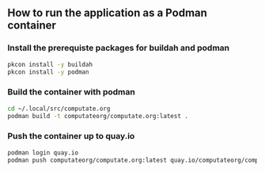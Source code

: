 
## How to run the application as a Podman container

### Install the prerequiste packages for buildah and podman

```bash
pkcon install -y buildah
pkcon install -y podman
```

### Build the container with podman

```bash
cd ~/.local/src/computate.org
podman build -t computateorg/computate.org:latest .
```

### Push the container up to quay.io
```bash
podman login quay.io
podman push computateorg/computate.org:latest quay.io/computateorg/computate.org:latest
```

